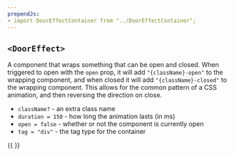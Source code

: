 ```yaml
---
prependJs:
- import DoorEffectContainer from "../DoorEffectContainer";
---
```


## `<DoorEffect>`

A component that wraps something that can be open and closed. When triggered to open with the `open` prop, it will add `"{className}-open"` to the wrapping component, and when closed it will add `"{className}-closed"` to the wrapping component. This allows for the common pattern of a CSS animation, and then reversing the direction on close.

* `className?` - an extra class name
* `duration = 150` - how long the animation lasts (in ms)
* `open = false` - whether or not the component is currently open
* `tag = "div"` - the tag type for the container

{{
  <DoorEffectContainer />
}}
